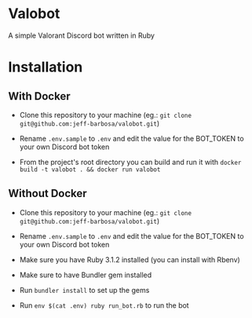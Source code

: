 # Valobot

A simple Valorant Discord bot written in Ruby

# Installation

## With Docker

- Clone this repository to your machine (eg.: `git clone git@github.com:jeff-barbosa/valobot.git`)

- Rename `.env.sample` to `.env` and edit the value for the BOT_TOKEN to your own Discord bot token

- From the project's root directory you can build and run it with `docker build -t valobot . && docker run valobot`

## Without Docker

- Clone this repository to your machine (eg.: `git clone git@github.com:jeff-barbosa/valobot.git`)

- Rename `.env.sample` to `.env` and edit the value for the BOT_TOKEN to your own Discord bot token

- Make sure you have Ruby 3.1.2 installed (you can install with Rbenv)

- Make sure to have Bundler gem installed

- Run `bundler install` to set up the gems

- Run `env $(cat .env) ruby run_bot.rb` to run the bot
